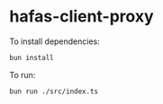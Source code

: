 # hafas-client-proxy

To install dependencies:

```bash
bun install
```

To run:

```bash
bun run ./src/index.ts
```
